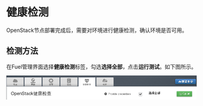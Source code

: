 # 健康检测

OpenStack节点部署完成后，需要对环境进行健康检测，确认环境是否可用。

## 检测方法

在Fuel管理界面选择**健康检测**标签，勾选**选择全部**，点击**运行测试**。如下图所示。

![openstack_install_491](../images/openstack_install_491.png)
